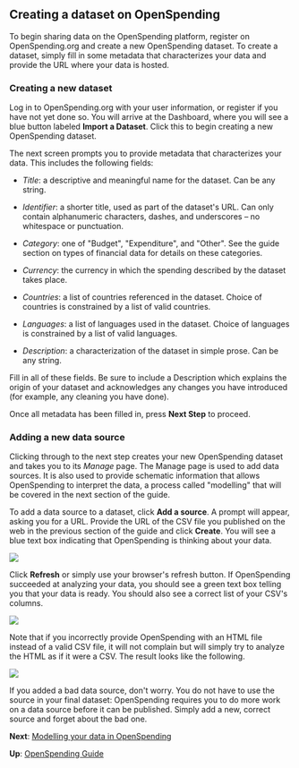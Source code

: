 ## Creating a dataset on OpenSpending

To begin sharing data on the OpenSpending platform, register on OpenSpending.org and create a new OpenSpending dataset. To create a dataset, simply fill in some metadata that characterizes your data and provide the URL where your data is hosted.

### Creating a new dataset

Log in to OpenSpending.org with your user information, or register if you have not yet done so. You will arrive at the Dashboard, where you will see a blue button labeled **Import a Dataset**. Click this to begin creating a new OpenSpending dataset.

The next screen prompts you to provide metadata that characterizes your data. This includes the following fields:

* *Title*: a descriptive and meaningful name for the dataset. Can be any string.

* *Identifier*: a shorter title, used as part of the dataset's URL. Can only contain alphanumeric characters, dashes, and underscores – no whitespace or punctuation.

* *Category*: one of "Budget", "Expenditure", and "Other". See the guide section on types of financial data for details on these categories.

* *Currency*: the currency in which the spending described by the dataset takes place.

* *Countries*: a list of countries referenced in the dataset. Choice of countries is constrained by a list of valid countries.

* *Languages*: a list of languages used in the dataset. Choice of languages is constrained by a list of valid languages.

* *Description*: a characterization of the dataset in simple prose. Can be any string.

Fill in all of these fields. Be sure to include a Description which explains the origin of your dataset and acknowledges any changes you have introduced (for example, any cleaning you have done).

Once all metadata has been filled in, press **Next Step** to proceed.

### Adding a new data source

Clicking through to the next step creates your new OpenSpending dataset and takes you to its *Manage* page. The Manage page is used to add data sources. It is also used to provide schematic information that allows OpenSpending to interpret the data, a process called "modelling" that will be covered in the next section of the guide.

To add a data source to a dataset, click **Add a source**. A prompt will appear, asking you for a URL. Provide the URL of the CSV file you published on the web in the previous section of the guide and click **Create**. You will see a blue text box indicating that OpenSpending is thinking about your data.

![](http://blog.openspending.org/files/2013/08/image_2-e1375888360807.png)

Click **Refresh** or simply use your browser's refresh button. If OpenSpending succeeded at analyzing your data, you should see a green text box telling you that your data is ready. You should also see a correct list of your CSV's columns.

![](http://community.openspending.org/files/2013/08/image_3-e1375888381459.png)

Note that if you incorrectly provide OpenSpending with an HTML file instead of a valid CSV file, it will not complain but will simply try to analyze the HTML as if it were a CSV. The result looks like the following.

![](http://community.openspending.org/files/2013/08/image_4-e1375888407751.png)

If you added a bad data source, don't worry. You do not have to use the source in your final dataset: OpenSpending requires you to do more work on a data source before it can be published. Simply add a new, correct source and forget about the bad one.


**Next**: [Modelling your data in OpenSpending](../modelling-data)

**Up**: [OpenSpending Guide](../)
